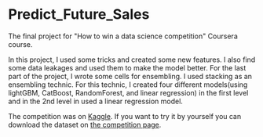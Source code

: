 # Predict_Future_Sales
The final project for "How to win a data science competition" Coursera course.

In this project, I used some tricks and created some new features. I also find some data leakages and used them to make the model better. For the last part of the project, I wrote some cells for ensembling. I used stacking as an ensembling technic. For this technic, I created four different models(using lightGBM, CatBoost, RandomForest, and linear regression) in the first level and in the 2nd level in used a linear regression model.

The competition was on [Kaggle](https://www.kaggle.com). If you want to try it by yourself you can download the dataset on [the competition page](https://www.kaggle.com/c/competitive-data-science-predict-future-sales).
